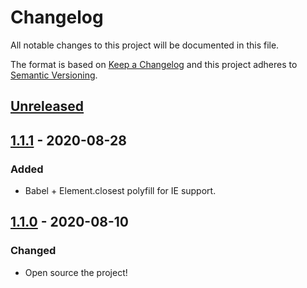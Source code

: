 # Changelog

All notable changes to this project will be documented in this file.

The format is based on [Keep a Changelog](https://keepachangelog.com/en/1.0.0/)
and this project adheres to [Semantic Versioning](https://semver.org/spec/v2.0.0.html).

## [Unreleased]

## [1.1.1] - 2020-08-28

### Added

- Babel + Element.closest polyfill for IE support.

## [1.1.0] - 2020-08-10

### Changed

- Open source the project!

[Unreleased]: https://github.com/tannerhodges/match-height/compare/v1.1.1...HEAD
[1.1.1]: https://github.com/tannerhodges/match-height/releases/tag/v1.1.1
[1.1.0]: https://github.com/tannerhodges/match-height/releases/tag/v1.1.0
